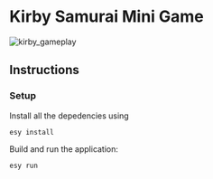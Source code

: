# Kirby Samurai Mini Game

![kirby_gameplay](https://user-images.githubusercontent.com/21044999/59083258-e9876980-88b3-11e9-88fe-398de4ee7191.gif)

## Instructions

### Setup

Install all the depedencies using

```
esy install
```

Build and run the application:

```
esy run
```
